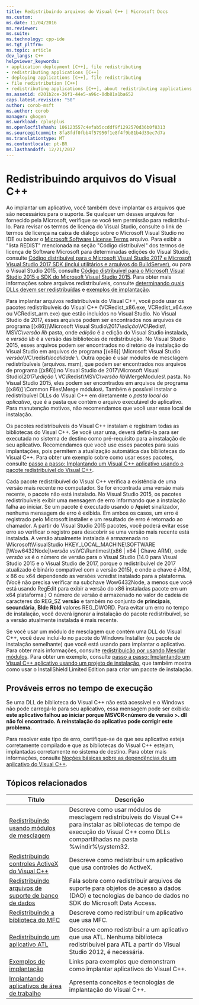 ```yaml
---
title: Redistribuindo arquivos do Visual C++ | Microsoft Docs
ms.custom: 
ms.date: 11/04/2016
ms.reviewer: 
ms.suite: 
ms.technology: cpp-ide
ms.tgt_pltfrm: 
ms.topic: article
dev_langs: C++
helpviewer_keywords:
- application deployment [C++], file redistributing
- redistributing applications [C++]
- deploying applications [C++], file redistributing
- file redistribution [C++]
- redistributing applications [C++], about redistributing applications
ms.assetid: d201b2ce-36f1-44e5-a96c-0db81a1ba652
caps.latest.revision: "50"
author: corob-msft
ms.author: corob
manager: ghogen
ms.workload: cplusplus
ms.openlocfilehash: 106123557c4efab5ccddf9f1292570d36b0f8313
ms.sourcegitcommit: 8fa8fdf0fbb4f57950f1e8f4f9b81b4d39ec7d7a
ms.translationtype: MT
ms.contentlocale: pt-BR
ms.lasthandoff: 12/21/2017
---
```

# <a name="redistributing-visual-c-files"></a>Redistribuindo arquivos do Visual C++
Ao implantar um aplicativo, você também deve implantar os arquivos que são necessários para o suporte. Se qualquer um desses arquivos for fornecido pela Microsoft, verifique se você tem permissão para redistribuí-lo. Para revisar os termos de licença do Visual Studio, consulte o link de termos de licença na caixa de diálogo sobre o Microsoft Visual Studio no IDE ou baixar o [Microsoft Software License Terms](http://go.microsoft.com/fwlink/p/?LinkId=831114) arquivo. Para exibir a "lista REDIST" mencionada na seção "Código distribuível" dos termos de licença de Software Microsoft para determinadas edições do Visual Studio, consulte [Código distribuível para o Microsoft Visual Studio 2017 e Microsoft Visual Studio 2017 SDK (inclui utilitários e arquivos do BuildServer)](http://go.microsoft.com/fwlink/p/?LinkId=823098), ou para o Visual Studio 2015, consulte [Código distribuível para o Microsoft Visual Studio 2015 e SDK do Microsoft Visual Studio 2015](http://go.microsoft.com/fwlink/p/?LinkId=523763). Para obter mais informações sobre arquivos redistribuíveis, consulte [determinando quais DLLs devem ser redistribuídas](../ide/determining-which-dlls-to-redistribute.md) e [exemplos de implantação](../ide/deployment-examples.md).  
  
 Para implantar arquivos redistribuíveis do Visual C++, você pode usar os pacotes redistribuíveis do Visual C++ (VCRedist\_x86.exe, VCRedist\_x64.exe ou VCRedist\_arm.exe) que estão incluídos no Visual Studio. No Visual Studio de 2017, esses arquivos podem ser encontrados nos arquivos de programa [(x86)]\\Microsoft Visual Studio\\2017\\_edição_\\VC\\Redist\\ MSVC\\_versão lib_ pasta, onde _edição_ é a edição do Visual Studio instalada, e _versão lib_ é a versão das bibliotecas de redistribuição. No Visual Studio 2015, esses arquivos podem ser encontrados no diretório de instalação do Visual Studio em arquivos de programa [(x86)] \Microsoft Visual Studio *versão*\VC\redist\\*localidade* \\. Outra opção é usar módulos de mesclagem redistribuíveis (arquivos. msm), que podem ser encontrados nos arquivos de programa [(x86)] no Visual Studio de 2017\\Microsoft Visual Studio\\2017\\_edição_ \\ VC\\Redist\\MSVC\\_versão lib_\\MergeModules\\ pasta. No Visual Studio 2015, eles podem ser encontrados em arquivos de programa [(x86)] \Common Files\Merge módulos\\. Também é possível instalar o redistribuível DLLs do Visual C++ em diretamente o *pasta local do aplicativo*, que é a pasta que contém o arquivo executável do aplicativo. Para manutenção motivos, não recomendamos que você usar esse local de instalação.  
  
 Os pacotes redistribuíveis do Visual C++ instalam e registram todas as bibliotecas do Visual C++. Se você usar uma, deverá defini-la para ser executada no sistema de destino como pré-requisito para a instalação de seu aplicativo. Recomendamos que você use esses pacotes para suas implantações, pois permitem a atualização automática das bibliotecas do Visual C++. Para obter um exemplo sobre como usar esses pacotes, consulte [passo a passo: Implantando um Visual C++ aplicativo usando o pacote redistribuível do Visual C++](../ide/deploying-visual-cpp-application-by-using-the-vcpp-redistributable-package.md).  
  
 Cada pacote redistribuível do Visual C++ verifica a existência de uma versão mais recente no computador. Se for encontrada uma versão mais recente, o pacote não está instalado. No Visual Studio 2015, os pacotes redistribuíveis exibir uma mensagem de erro informando que a instalação falha ao iniciar. Se um pacote é executado usando o **/quiet** sinalizador, nenhuma mensagem de erro é exibida. Em ambos os casos, um erro é registrado pelo Microsoft installer e um resultado de erro é retornado ao chamador. A partir do Visual Studio 2015 pacotes, você poderá evitar esse erro ao verificar o registro para descobrir se uma versão mais recente está instalada. A versão atualmente instalada é armazenada no \Microsoft\VisualStudio HKEY_LOCAL_MACHINE\SOFTWARE [\Wow6432Node]\\_versão vs_\VC\Runtimes\\{x86 | x64 | Chave ARM}, onde _versão vs_ é o número de versão para o Visual Studio (14.0 para Visual Studio 2015 e o Visual Studio de 2017, porque o redistribuível de 2017 atualizado é binário compatível com a versão 2015), e onde a chave é ARM, x 86 ou x64 dependendo as versões vcredist instalado para a plataforma. (Você não precisa verificar na subchave Wow6432Node, a menos que você está usando RegEdit para exibir a versão do x86 instaladas pacote em um x64 plataforma.) O número de versão é armazenado no valor de cadeia de caracteres do REG_SZ **versão** e também no conjunto de **principais**, **secundária**, **Bld**e **Rbld** valores REG_DWORD. Para evitar um erro no tempo de instalação, você deverá ignorar a instalação do pacote redistribuível, se a versão atualmente instalada é mais recente.  
  
 Se você usar um módulo de mesclagem que contém uma DLL do Visual C++, você deve incluí-lo no pacote do Windows Installer (ou pacote de instalação semelhante) que você está usando para implantar o aplicativo. Para obter mais informações, consulte [redistribuição por usando Mesclar módulos](../ide/redistributing-components-by-using-merge-modules.md). Para obter um exemplo, consulte [passo a passo: Implantando um Visual C++ aplicativo usando um projeto de instalação](../ide/walkthrough-deploying-a-visual-cpp-application-by-using-a-setup-project.md), que também mostra como usar o InstallShield Limited Edition para criar um pacote de instalação.  
  
## <a name="potential-run-time-errors"></a>Prováveis erros no tempo de execução  
 Se uma DLL de biblioteca do Visual C++ não está acessível e o Windows não pode carregá-lo para seu aplicativo, essa mensagem pode ser exibida: **este aplicativo falhou ao iniciar porque MSVCR\<número de versão >. dll não foi encontrado. A reinstalação do aplicativo pode corrigir este problema.**  
  
 Para resolver este tipo de erro, certifique-se de que seu aplicativo esteja corretamente compilado e que as bibliotecas do Visual C++ estejam, implantadas corretamente no sistema de destino. Para obter mais informações, consulte [Noções básicas sobre as dependências de um aplicativo do Visual C++](../ide/understanding-the-dependencies-of-a-visual-cpp-application.md).  
  
## <a name="related-topics"></a>Tópicos relacionados  
  
|Título|Descrição|  
|-----------|-----------------|  
|[Redistribuindo usando módulos de mesclagem](../ide/redistributing-components-by-using-merge-modules.md)|Descreve como usar módulos de mesclagem redistribuíveis do Visual C++ para instalar as bibliotecas de tempo de execução do Visual C++ como DLLs compartilhadas na pasta %windir%\system32\.|  
|[Redistribuindo controles ActiveX do Visual C++](../ide/redistributing-visual-cpp-activex-controls.md)|Descreve como redistribuir um aplicativo que usa controles do ActiveX.|  
|[Redistribuindo arquivos de suporte de banco de dados](../ide/redistributing-database-support-files.md)|Fala sobre como redistribuir arquivos de suporte para objetos de acesso a dados (DAO) e tecnologias de banco de dados no SDK do Microsoft Data Access.|  
|[Redistribuindo a biblioteca do MFC](../ide/redistributing-the-mfc-library.md)|Descreve como redistribuir um aplicativo que usa MFC.|  
|[Redistribuindo um aplicativo ATL](../ide/redistributing-an-atl-application.md)|Descreve como redistribuir a um aplicativo que usa ATL. Nenhuma biblioteca redistribuível para ATL a partir do Visual Studio 2012, é necessária.|  
|[Exemplos de implantação](../ide/deployment-examples.md)|Links para exemplos que demonstram como implantar aplicativos do Visual C++.|  
|[Implantando aplicativos de área de trabalho](../ide/deploying-native-desktop-applications-visual-cpp.md)|Apresenta conceitos e tecnologias de implantação do Visual C++.|